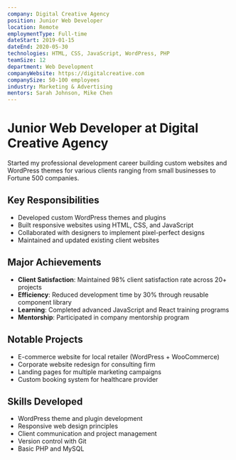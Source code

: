 ```yaml
---
company: Digital Creative Agency
position: Junior Web Developer
location: Remote
employmentType: Full-time
dateStart: 2019-01-15
dateEnd: 2020-05-30
technologies: HTML, CSS, JavaScript, WordPress, PHP
teamSize: 12
department: Web Development
companyWebsite: https://digitalcreative.com
companySize: 50-100 employees
industry: Marketing & Advertising
mentors: Sarah Johnson, Mike Chen
---
```


# Junior Web Developer at Digital Creative Agency

Started my professional development career building custom websites and WordPress themes for various clients ranging from small businesses to Fortune 500 companies.

## Key Responsibilities
- Developed custom WordPress themes and plugins
- Built responsive websites using HTML, CSS, and JavaScript
- Collaborated with designers to implement pixel-perfect designs
- Maintained and updated existing client websites

## Major Achievements
- **Client Satisfaction**: Maintained 98% client satisfaction rate across 20+ projects
- **Efficiency**: Reduced development time by 30% through reusable component library
- **Learning**: Completed advanced JavaScript and React training programs
- **Mentorship**: Participated in company mentorship program

## Notable Projects
- E-commerce website for local retailer (WordPress + WooCommerce)
- Corporate website redesign for consulting firm
- Landing pages for multiple marketing campaigns
- Custom booking system for healthcare provider

## Skills Developed
- WordPress theme and plugin development
- Responsive web design principles
- Client communication and project management
- Version control with Git
- Basic PHP and MySQL 